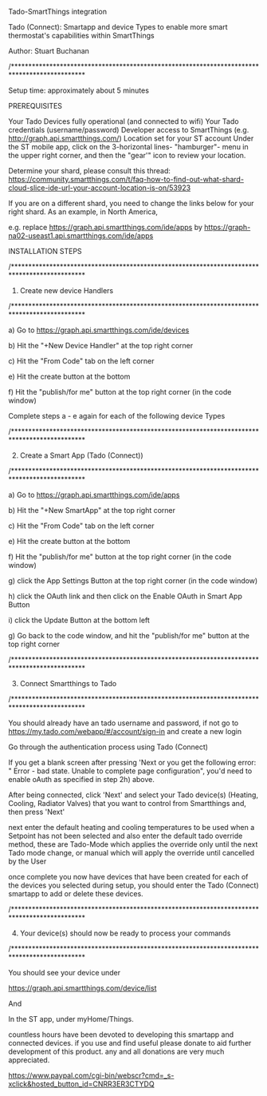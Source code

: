 Tado-SmartThings integration

Tado (Connect): Smartapp and device Types to enable more smart thermostat's capabilities within SmartThings

Author: Stuart Buchanan


/*********************************************************************************************

Setup time: approximately about 5 minutes

PREREQUISITES

Your Tado Devices fully operational (and connected to wifi)
Your Tado credentials (username/password)
Developer access to SmartThings (e.g. http://graph.api.smartthings.com/)
Location set for your ST account
Under the ST mobile app, click on the 3-horizontal lines- "hamburger"- menu in the upper right corner, and then the "gear'" icon to review your location.

Determine your shard, please consult this thread:
https://community.smartthings.com/t/faq-how-to-find-out-what-shard-cloud-slice-ide-url-your-account-location-is-on/53923

If you are on a different shard, you need to change the links below for your right shard. As an example, in North America,

e.g. replace https://graph.api.smartthings.com/ide/apps by https://graph-na02-useast1.api.smartthings.com/ide/apps

INSTALLATION STEPS

/*********************************************************************************************

1) Create new device Handlers

/*********************************************************************************************

a) Go to https://graph.api.smartthings.com/ide/devices

b) Hit the "+New Device Handler" at the top right corner

c) Hit the "From Code" tab on the left corner


e) Hit the create button at the bottom

f) Hit the "publish/for me" button at the top right corner (in the code window)

Complete steps a - e again for each of the following device Types




/*********************************************************************************************

2) Create a Smart App (Tado (Connect))

/*********************************************************************************************

a) Go to https://graph.api.smartthings.com/ide/apps

b) Hit the "+New SmartApp" at the top right corner

c) Hit the "From Code" tab on the left corner


e) Hit the create button at the bottom

f) Hit the "publish/for me" button at the top right corner (in the code window)

g) click the App Settings Button at the top right corner (in the code window)

h) click the OAuth link and then click on the Enable OAuth in Smart App Button

i) click the Update Button at the bottom left

g) Go back to the code window, and hit the "publish/for me" button at the top right corner

/*********************************************************************************************

3) Connect Smartthings to Tado

/*********************************************************************************************

You should already have an tado username and password, if not go to https://my.tado.com/webapp/#/account/sign-in and create a new login

Go through the authentication process using Tado (Connect)

If you get a blank screen after pressing 'Next or you get the following error: " Error - bad state. Unable to complete page configuration", you'd need to enable oAuth as specified in step 2h) above.

After being connected, click 'Next' and select your Tado device(s) (Heating, Cooling, Radiator Valves) that you want to control from Smartthings and, then press 'Next'

next enter the default heating and cooling temperatures to be used when a Setpoint has not been selected and also enter the default tado override method, these are Tado-Mode which applies the override only until the next Tado mode change, or manual which will apply the override until cancelled by the User

once complete you now have devices that have been created for each of the devices you selected during setup, you should enter the Tado (Connect) smartapp to add or delete these devices.

/*********************************************************************************************

4) Your device(s) should now be ready to process your commands

/*********************************************************************************************

You should see your device under

https://graph.api.smartthings.com/device/list

And

In the ST app, under myHome/Things.

countless hours have been devoted to developing this smartapp and connected devices. if you use and find useful please donate to aid further development of this product. any and all donations are very much appreciated.

https://www.paypal.com/cgi-bin/webscr?cmd=_s-xclick&hosted_button_id=CNRR3ER3CTYDQ
